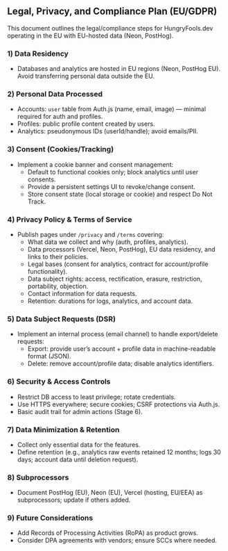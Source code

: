 ## Legal, Privacy, and Compliance Plan (EU/GDPR)

This document outlines the legal/compliance steps for HungryFools.dev operating in the EU with EU-hosted data (Neon, PostHog).

### 1) Data Residency
- Databases and analytics are hosted in EU regions (Neon, PostHog EU). Avoid transferring personal data outside the EU.

### 2) Personal Data Processed
- Accounts: `user` table from Auth.js (name, email, image) — minimal required for auth and profiles.
- Profiles: public profile content created by users.
- Analytics: pseudonymous IDs (userId/handle); avoid emails/PII.

### 3) Consent (Cookies/Tracking)
- Implement a cookie banner and consent management:
  - Default to functional cookies only; block analytics until user consents.
  - Provide a persistent settings UI to revoke/change consent.
  - Store consent state (local storage or cookie) and respect Do Not Track.

### 4) Privacy Policy & Terms of Service
- Publish pages under `/privacy` and `/terms` covering:
  - What data we collect and why (auth, profiles, analytics).
  - Data processors (Vercel, Neon, PostHog), EU data residency, and links to their policies.
  - Legal bases (consent for analytics, contract for account/profile functionality).
  - Data subject rights: access, rectification, erasure, restriction, portability, objection.
  - Contact information for data requests.
  - Retention: durations for logs, analytics, and account data.

### 5) Data Subject Requests (DSR)
- Implement an internal process (email channel) to handle export/delete requests:
  - Export: provide user’s account + profile data in machine-readable format (JSON).
  - Delete: remove account/profile data; disable analytics identifiers.

### 6) Security & Access Controls
- Restrict DB access to least privilege; rotate credentials.
- Use HTTPS everywhere; secure cookies; CSRF protections via Auth.js.
- Basic audit trail for admin actions (Stage 6).

### 7) Data Minimization & Retention
- Collect only essential data for the features.
- Define retention (e.g., analytics raw events retained 12 months; logs 30 days; account data until deletion request).

### 8) Subprocessors
- Document PostHog (EU), Neon (EU), Vercel (hosting, EU/EEA) as subprocessors; update if others added.

### 9) Future Considerations
- Add Records of Processing Activities (RoPA) as product grows.
- Consider DPA agreements with vendors; ensure SCCs where needed.


